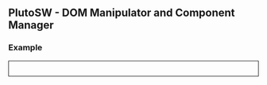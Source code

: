 ## PlutoSW -  DOM Manipulator and Component Manager


### Example
<script type="module" src="init.js"></script>
<style>
    div#root {
        padding: 15px;
        border: 1px solid;
        margin-bottom: 30px;
        text-align: center;
    }

    li {
        list-style: none;
        text-align: left;
        margin: 8px 5px;
        border: 1px solid lightgray;
        padding: 10px;
    }

    ul {
        margin: 0;
        padding: 0;
    }

    div#root pre {
        text-align: left;
        display: block;
        padding: 5px;
        color: black;
        background: aliceblue;
    }

    div#root button {
        margin: 9px 2px 19px 0px;
        height: 40px;
        width: 80px;
        background: green;
        border: 1px solid #000000;
        color: #fff;
    }
</style>

<div id="root"></div>
